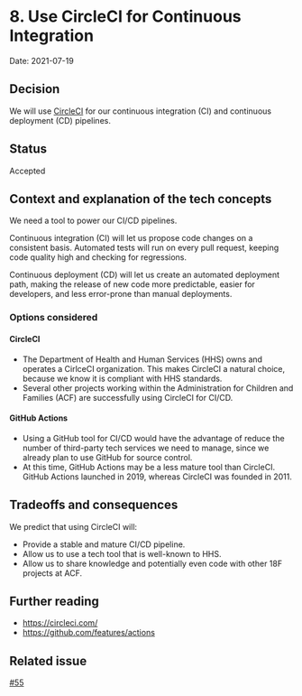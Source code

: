 # 8. Use CircleCI for Continuous Integration

Date: 2021-07-19

## Decision

We will use [CircleCI](https://circleci.com/) for our continuous integration (CI) and continuous deployment (CD) pipelines. 

## Status

Accepted

## Context and explanation of the tech concepts

We need a tool to power our CI/CD pipelines. 

Continuous integration (CI) will let us propose code changes on a consistent basis. Automated tests will run on every pull request, keeping code quality high and checking for regressions. 

Continuous deployment (CD) will let us create an automated deployment path, making the release of new code more predictable, easier for developers, and less error-prone than manual deployments.

### Options considered 

#### CircleCI

* The Department of Health and Human Services (HHS) owns and operates a CirlceCI organization. This makes CircleCI  a natural choice, because we know it is compliant with HHS standards.
* Several other projects working within the Administration for Children and Families (ACF) are successfully using CircleCI for CI/CD.

#### GitHub Actions 

* Using a GitHub tool for CI/CD would have the advantage of reduce the number of third-party tech services we need to manage, since we already plan to use GitHub for source control. 
* At this time, GitHub Actions may be a less mature tool than CircleCI. GitHub Actions launched in 2019, whereas CircleCI was founded in 2011. 

## Tradeoffs and consequences

We predict that using CircleCI will:

* Provide a stable and mature CI/CD pipeline. 
* Allow us to use a tech tool that is well-known to HHS.
* Allow us to share knowledge and potentially even code with other 18F projects at ACF.

## Further reading

+ https://circleci.com/
+ https://github.com/features/actions

## Related issue

[#55](https://github.com/18F/OPRE-Unicorn/issues/55)  
